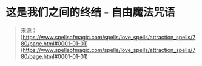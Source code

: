 <!--yml

category: 未分类

date: 2024-06-12 18:33:34

-->

# 这是我们之间的终结 - 自由魔法咒语

> 来源：[https://www.spellsofmagic.com/spells/love_spells/attraction_spells/780/page.html#0001-01-01](https://www.spellsofmagic.com/spells/love_spells/attraction_spells/780/page.html#0001-01-01)
